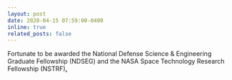 ```yaml
---
layout: post
date: 2020-04-15 07:59:00-0400
inline: true
related_posts: false
---
```


Fortunate to be awarded the National Defense Science & Engineering Graduate Fellowship (NDSEG) and the NASA Space Technology 
Research Fellowship (NSTRF)<a href="/assets/img/baobei_hearts.gif" style="color: black;">.</a>
